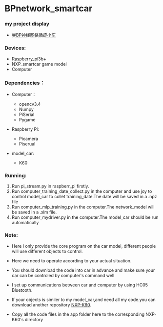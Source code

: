 # BPnetwork_smartcar
### my project display
- [@BP神经网络循迹小车](http://video.tudou.com/v/XMjcwMDE1MTcwMA==.html)
    
### Devices:
* Raspberry_pi3b+ 
* NXP_smartcar game model
* Computer
  
### Dependencies：
* Computer：
  - opencv3.4
  -	Numpy
  -	PiSerial
  -	Pygame
	
* Raspberry Pi:
  -	Picamera
  -	Piserual

* model_car:
  -	K60
		

### Running:
1. Run pi_stream.py in raspberr_pi firstly.
2. Run computer_training_date_collect.py in the computer and use joy to control model_car to collet training_date.The date will be saved in a .npz file
3. Run computer_mlp_training.py in the computer.The network_model will be saved in a .xlm file.
4. Run computer_mydriver.py in the computer.The model_car should be run automatically 


### Note: 
* Here I only provide the core program on the car model, different people will use different objects to control.
* Here we need to operate according to your actual situation.
* You should download the code into car in advance and make sure your car can be controled by computer's command well

* I set up communications between car and computer by using HC05 Bluetooth.
* If your objects is similer to my model_car,and need all my code.you can download another repository [NXP-K60](https://github.com/lurenlym/NXP_K60_7620image).
* Copy all the code files in the app folder here to the corresponding NXP-K60's directory


